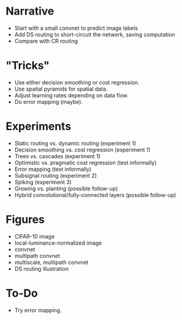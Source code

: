 # Narrative
- Start with a small convnet to predict image labels
- Add DS routing to short-circuit the network, saving computation
- Compare with CR routing

# "Tricks"
- Use either decision smoothing or cost regression.
- Use spatial pyramids for spatial data.
- Adjust learning rates depending on data flow.
- Do error mapping (maybe).

# Experiments
- Static routing vs. dynamic routing (experiment 1)
- Decision smoothing vs. cost regression (experiment 1)
- Trees vs. cascades (experiment 1)
- Optimistic vs. pragmatic cost regression (test informally)
- Error mapping (test informally)
- Subsignal routing (experiment 2)
- Spiking (experiment 3)
- Growing vs. planting (possible follow-up)
- Hybrid convolutional/fully-connected layers (possible follow-up)

# Figures
- CIFAR-10 image
- local-luminance-normalized image
- convnet
- multipath convnet
- multiscale, multipath convnet
- DS routing illustration

# To-Do
- Try error mapping.
